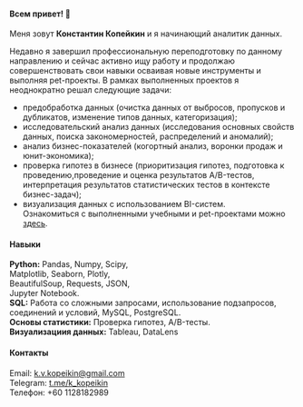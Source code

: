 #### Всем привет! 👋
Меня зовут **Константин Копейкин** и я начинающий аналитик данных.

Недавно я завершил профессиональную переподготовку по данному направлению и сейчас активно ищу работу и продолжаю совершенствовать свои навыки осваивая новые инструменты и выполняя pet-проекты.
В рамках выполненных проектов я неоднократно решал следующие задачи:
- предобработка данных (очистка данных от выбросов, пропусков и дубликатов, изменение типов данных, категоризация);
- исследовательский анализ данных (исследования основных свойств данных, поиска закономерностей, распределений и аномалий);
- анализ бизнес-показателей (когортный анализ, воронки продаж и юнит-экономика);
- проверка гипотез в бизнесе (приоритизация гипотез, подготовка к проведению,проведение и оценка результатов A/B-тестов, интерпретация результатов статистических тестов в контексте бизнес-задач);
- визуализация данных с использованием BI-систем.<br>
Ознакомиться с выполненными учебными и pet-проектами можно [здесь](portfolio).
#### Навыки
**Python:** Pandas, Numpy, Scipy, <br>
Matplotlib, Seaborn, Plotly, <br>
BeautifulSoup, Requests, JSON, <br>
Jupyter Notebook.<br>
**SQL:** Работа со сложными запросами,
использование подзапросов, соединений
и условий, MySQL, PostgreSQL.<br>
**Основы статистики:** Проверка гипотез, A/B-тесты.<br>
**Визуализациия данных:** Tableau, DataLens
#### Контакты
Email:    k.v.kopeikin@gmail.com <br>
Telegram: [t.me/k_kopeikin](https://t.me/k_kopeikin) <br>
Телефон:  +60 1128182989 



